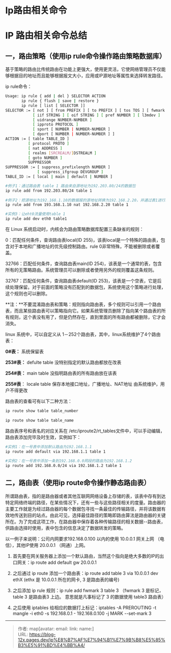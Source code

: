 # Ip路由相关命令


<!--more-->

# IP 路由相关命令总结

## 一，路由策略（使用ip rule命令操作路由策略数据库）

基于策略的路由比传统路由在功能上更强大，使用更灵活，它使网络管理员不仅能够根据目的地址而且能够根据报文大小，应用或IP源地址等属性来选择转发路径。

ip rule命令：

```bash
Usage: ip rule { add | del } SELECTOR ACTION
       ip rule { flush | save | restore }
       ip rule [ list [ SELECTOR ]]
SELECTOR := [ not ] [ from PREFIX ] [ to PREFIX ] [ tos TOS ] [ fwmark FWMARK[/MASK] ]
            [ iif STRING ] [ oif STRING ] [ pref NUMBER ] [ l3mdev ]
            [ uidrange NUMBER-NUMBER ]
            [ ipproto PROTOCOL ]
            [ sport [ NUMBER | NUMBER-NUMBER ]
            [ dport [ NUMBER | NUMBER-NUMBER ] ]
ACTION := [ table TABLE_ID ]
          [ protocol PROTO ]
          [ nat ADDRESS ]
          [ realms [SRCREALM/]DSTREALM ]
          [ goto NUMBER ]
          SUPPRESSOR
SUPPRESSOR := [ suppress_prefixlength NUMBER ]
              [ suppress_ifgroup DEVGROUP ]
TABLE_ID := [ local | main | default | NUMBER ]

#例子1：通过路由表 table 1 路由来自源地址为192.203.80/24的数据包
ip rule add from 192.203.80/24 table 1
 
#例子2：把源地址为192.168.1.10的数据报的源地址转换为192.168.2.20，并通过表1进行路由
ip rule add from 193.168.1.10 nat 192.168.2.20 table 1

#实例3：让eht0流量使用table 1
ip rule add dev eth0 table1
```

在 Linux 系统启动时，内核会为路由策略数据库配置三条缺省的规则：

0：匹配任何条件，查询路由表local(ID 255)，该表local是一个特殊的路由表，包含对于本地和广播地址的优先级控制路由。rule 0非常特殊，不能被删除或者覆盖。

32766：匹配任何条件，查询路由表main(ID 254)，该表是一个通常的表，包含所有的无策略路由。系统管理员可以删除或者使用另外的规则覆盖这条规则。

32767：匹配任何条件，查询路由表default(ID 253)，该表是一个空表，它是后续处理保留。对于前面的策略没有匹配到的数据包，系统使用这个策略进行处理，这个规则也可以删除。

**注：**不要混淆路由表和策略：规则指向路由表，多个规则可以引用一个路由表，而且某些路由表可以策略指向它。如果系统管理员删除了指向某个路由表的所有规则，这个表没有用了，但是仍然存在，直到里面的所有路由都被删除，它才会消失。

linux 系统中，可以自定义从 1－252个路由表，其中，linux系统维护了4个路由表：

**0#表：** 系统保留表

**253#表：** defulte table 没特别指定的默认路由都放在改表

**254#表：** main table 没指明路由表的所有路由放在该表

**255#表**： locale table 保存本地接口地址，广播地址、NAT地址 由系统维护，用户不得更改

路由表的查看可有以下二种方法：

```bash
ip route show table table_number
 
ip route show table table_name
```

路由表序号和表名的对应关系在 /etc/iproute2/rt_tables文件中，可以手动编辑，路由表添加完毕及时生效，实例如下：

```bash
#实例1：在一号表中添加默认路由为192.168.1.1
ip route add default via 192.168.1.1 table 1 
 
#实例2：在一号表中添加一条到192.168.0.0网段的路由为192.168.1.2
ip route add 192.168.0.0/24 via 192.168.1.2 table 1
```

## 二，路由表（使用ip route命令操作静态路由表）

所谓路由表，指的是路由器或者其他互联网网络设备上存储的表，该表中存有到达特定网络终端的路径，在某些情况下，还有一些与这些路径相关的度量。路由器的主要工作就是为经过路由器的每个数据包寻找一条最佳的传输路径，并将该数据有效地传送到目的站点。由此可见，选择最佳路径的策略即路由算法是路由器的关键所在。为了完成这项工作，在路由器中保存着各种传输路径的相关数据--路由表，供路由选择时使用，表中包含的信息决定了数据转发的策略。

以一例子来说明：公司内网要求192.168.0.100 以内的使用 10.0.0.1 网关上网 （电信），其他IP使用 20.0.0.1 （网通）上网。

1. 首先要在网关服务器上添加一个默认路由，当然这个指向是绝大多数的IP的出口网关：ip route add default gw 20.0.0.1

2. 之后通过 ip route 添加一个路由表：ip route add table 3 via 10.0.0.1 dev ethX (ethx 是 10.0.0.1 所在的网卡, 3 是路由表的编号)

3. 之后添加 ip rule 规则：ip rule add fwmark 3 table 3 （fwmark 3 是标记，table 3 是路由表3 上边。 意思就是凡事标记了 3 的数据使用 table3 路由表）

4. 之后使用 iptables 给相应的数据打上标记：iptables -A PREROUTING -t mangle -i eth0 -s 192.168.0.1 - 192.168.0.100 -j MARK --set-mark 3


---

> 作者: map[avatar:<nil> email:<nil> link:<nil> name:<nil>]  
> URL: https://blog-12x.pages.dev/ip%E8%B7%AF%E7%94%B1%E7%9B%B8%E5%85%B3%E5%91%BD%E4%BB%A4/  

